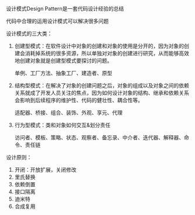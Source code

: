 设计模式Design Pattern是一套代码设计经验的总结

代码中合理的运用设计模式可以解决很多问题

设计模式的三大类：

1. 创建型模式：在软件设计中对象的创建和对象的使用是分开的，因为对象的创建会消耗掉系统的很多资源，所以单独对对象的创建进行研究，从而能够高效地创建对象就是创建型模式要探讨的问题。

   单例、工厂方法、抽象工厂、建造者、原型

2. 结构型模式：在解决了对象的创建问题之后，对象的组成以及对象之间的依赖关系就成了开发人员关注的焦点，因为如何设计对象的结构、继承和依赖关系会影响到后续程序的维护性、代码的健壮性、耦合性等。

   适配器、桥接、组合、装饰、外观、享元、代理

3. 行为型模式：类和对象如何交互&划分责任

   访问者、模板、策略、状态、观察者、备忘录、中介者、迭代器、解释器、命令、责任链

设计原则：

1. 开闭：开放扩展，关闭修改
2. 里氏替换
3. 依赖倒置
4. 接口隔离
5. 迪米特
6. 合成复用